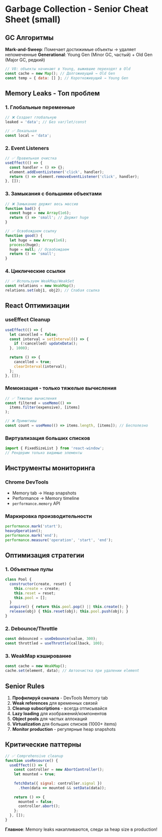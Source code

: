 # Garbage Collection - Senior Cheat Sheet (small)

## GC Алгоритмы

**Mark-and-Sweep**: Помечает достижимые объекты → удаляет непомеченные
**Generational**: Young Gen (Minor GC, частый) + Old Gen (Major GC, редкий)

```javascript
// V8: объекты начинают в Young, выжившие переходят в Old
const cache = new Map(); // Долгоживущий → Old Gen
const temp = { data: [] }; // Короткоживущий → Young Gen
```

## Memory Leaks - Топ проблем

### 1. Глобальные переменные
```javascript
// ❌ Создает глобальную
leaked = 'data'; // Без var/let/const

// ✅ Локальная
const local = 'data';
```

### 2. Event Listeners
```javascript
// ✅ Правильная очистка
useEffect(() => {
  const handler = () => {};
  element.addEventListener('click', handler);
  return () => element.removeEventListener('click', handler);
}, []);
```

### 3. Замыкания с большими объектами
```javascript
// ❌ Замыкание держит весь массив
function bad() {
  const huge = new Array(1e6);
  return () => 'small'; // Держит huge
}

// ✅ Освобождаем ссылку
function good() {
  let huge = new Array(1e6);
  process(huge);
  huge = null; // Освобождаем
  return () => 'small';
}
```

### 4. Циклические ссылки
```javascript
// ✅ Используем WeakMap/WeakSet
const relations = new WeakMap();
relations.set(obj1, obj2); // Слабая ссылка
```

## React Оптимизации

### useEffect Cleanup
```javascript
useEffect(() => {
  let cancelled = false;
  const interval = setInterval(() => {
    if (!cancelled) updateData();
  }, 1000);
  
  return () => {
    cancelled = true;
    clearInterval(interval);
  };
}, []);
```

### Мемоизация - только тяжелые вычисления
```javascript
// ✅ Тяжелые вычисления
const filtered = useMemo(() => 
  items.filter(expensive), [items]
);

// ❌ Примитивы
const count = useMemo(() => items.length, [items]); // Бесполезно
```

### Виртуализация больших списков
```javascript
import { FixedSizeList } from 'react-window';
// Рендерим только видимые элементы
```

## Инструменты мониторинга

### Chrome DevTools
- Memory tab → Heap snapshots
- Performance → Memory timeline
- `performance.memory` API

### Маркировка производительности
```javascript
performance.mark('start');
heavyOperation();
performance.mark('end');
performance.measure('operation', 'start', 'end');
```

## Оптимизация стратегии

### 1. Объектные пулы
```javascript
class Pool {
  constructor(create, reset) {
    this.create = create;
    this.reset = reset;
    this.pool = [];
  }
  acquire() { return this.pool.pop() || this.create(); }
  release(obj) { this.reset(obj); this.pool.push(obj); }
}
```

### 2. Debounce/Throttle
```javascript
const debounced = useDebounce(value, 300);
const throttled = useThrottle(callback, 100);
```

### 3. WeakMap кэширование
```javascript
const cache = new WeakMap();
cache.set(element, data); // Автоочистка при удалении element
```

## Senior Rules

1. **Профилируй сначала** - DevTools Memory tab
2. **Weak references** для временных связей
3. **Cleanup subscriptions** - всегда отписывайся
4. **Lazy loading** для изображений/компонентов
5. **Object pools** для частых аллокаций
6. **Virtualization** для больших списков (1000+ items)
7. **Monitor production** - регулярные heap snapshots

## Критические паттерны

```javascript
// ✅ Comprehensive cleanup
function useResource() {
  useEffect(() => {
    const controller = new AbortController();
    let mounted = true;
    
    fetchData({ signal: controller.signal })
      .then(data => mounted && setData(data));
    
    return () => {
      mounted = false;
      controller.abort();
    };
  }, []);
}
```

**Главное**: Memory leaks накапливаются, следи за heap size в production!
